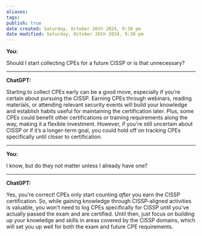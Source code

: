 ```yaml
---
aliases: 
tags: 
publish: true
date created: Saturday, October 26th 2024, 9:30 pm
date modified: Saturday, October 26th 2024, 9:30 pm
---
```


**You:**

Should I start collecting CPEs for a future CISSP or is that unnecessary?

* * *

**ChatGPT:**

Starting to collect CPEs early can be a good move, especially if you’re certain about pursuing the CISSP. Earning CPEs through webinars, reading materials, or attending relevant security events will build your knowledge and establish habits useful for maintaining the certification later. Plus, some CPEs could benefit other certifications or training requirements along the way, making it a flexible investment. However, if you're still uncertain about CISSP or if it’s a longer-term goal, you could hold off on tracking CPEs specifically until closer to certification.

* * *

**You:**

I know, but do they not matter unless I already have one?

* * *

**ChatGPT:**

Yes, you're correct! CPEs only start counting _after_ you earn the CISSP certification. So, while gaining knowledge through CISSP-aligned activities is valuable, you won't need to log CPEs specifically for CISSP until you've actually passed the exam and are certified. Until then, just focus on building up your knowledge and skills in areas covered by the CISSP domains, which will set you up well for both the exam and future CPE requirements.